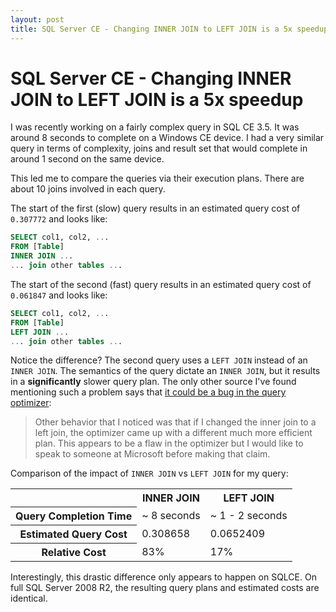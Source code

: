 ```yaml
---
layout: post
title: SQL Server CE - Changing INNER JOIN to LEFT JOIN is a 5x speedup
---
```


SQL Server CE - Changing INNER JOIN to LEFT JOIN is a 5x speedup
================================================================

I was recently working on a fairly complex query in SQL CE 3.5. It was around 8 seconds to complete on a Windows CE device. I had a very similar query in terms of complexity, joins and result set that would complete in around 1 second on the same device.

This led me to compare the queries via their execution plans. There are about 10 joins involved in each query.

The start of the first (slow) query results in an estimated query cost of `0.307772` and looks like:

``` sql
SELECT col1, col2, ...
FROM [Table]
INNER JOIN ...
... join other tables ...
```

The start of the second (fast) query results in an estimated query cost of `0.061847` and looks like:

``` sql
SELECT col1, col2, ...
FROM [Table]
LEFT JOIN ...
... join other tables ...
```

Notice the difference? The second query uses a `LEFT JOIN` instead of an `INNER JOIN`. The semantics of the query dictate an `INNER JOIN`, but it results in a **significantly** slower query plan. The only other source I've found mentioning such a problem says that [it could be a bug in the query optimizer](http://sqlserverselect.blogspot.com.au/2010/10/nested-loops-join-no-join-predicate.html):

  > Other behavior that I noticed was that if I changed the inner join to a left join, the optimizer came up with a different much more efficient plan. This appears to be a flaw in the optimizer but I would like to speak to someone at Microsoft before making that claim.

Comparison of the impact of `INNER JOIN` vs `LEFT JOIN` for my query:

<table>
	<tr>
		<th></th>
		<th>INNER JOIN</th>
		<th>LEFT JOIN</th>
	</tr>
	<tr>
		<th>Query Completion Time</th>
		<td>~ 8 seconds</td>
		<td>~ 1 - 2 seconds</td>
	</tr>
	<tr>
		<th>Estimated Query Cost</th>
		<td>0.308658</td>
		<td>0.0652409</td>
	</tr>
	<tr>
		<th>Relative Cost</th>
		<td>83%</td>
		<td>17%</td>
	</tr>
</table>

Interestingly, this drastic difference only appears to happen on SQLCE. On full SQL Server 2008 R2, the resulting query plans and estimated costs are identical.
